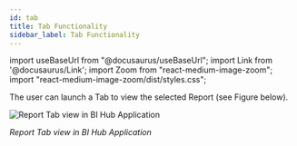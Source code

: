 ```yaml
---
id: tab
title: Tab Functionality
sidebar_label: Tab Functionality
---
```

import useBaseUrl from "@docusaurus/useBaseUrl";
import Link from '@docusaurus/Link';
import Zoom from "react-medium-image-zoom";
import "react-medium-image-zoom/dist/styles.css";

The user can launch a Tab to view the selected Report (see Figure below).

  <div class="center">
    <Zoom>
      <img alt="Report Tab view in BI Hub Application" src={useBaseUrl('doc-images/user-guide/cf12.png')}/>
    </Zoom>
  </div>

*Report Tab view in BI Hub Application*
